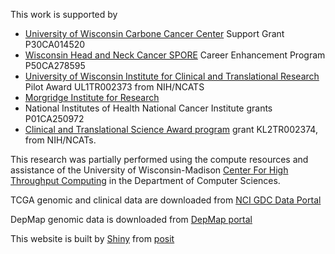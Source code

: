 This work is supported by 

- [University of Wisconsin Carbone Cancer Center](https://cancer.wisc.edu/) Support Grant P30CA014520 
- [Wisconsin Head and Neck Cancer SPORE](https://hn-spore.wisc.edu/) Career Enhancement Program P50CA278595 
- [University of Wisconsin Institute for Clinical and Translational Research](https://ictr.wisc.edu/) Pilot Award UL1TR002373 from NIH/NCATS 
- [Morgridge Institute for Research](https://morgridge.org/)
- National Institutes of Health National Cancer Institute grants P01CA250972
- [Clinical and Translational Science Award program](http://ncats.nih.gov/ctsa) grant KL2TR002374, from NIH/NCATs.

This research was partially performed using the compute resources and assistance of the University of Wisconsin-Madison [Center For High Throughput Computing](https://chtc.cs.wisc.edu/) in the Department of Computer Sciences. 

TCGA genomic and clinical data are downloaded from [NCI GDC Data Portal](https://portal.gdc.cancer.gov/)

DepMap genomic data is downloaded from [DepMap portal](https://depmap.org/portal/download/all/)

This website is built by [Shiny](https://www.rstudio.com/products/shiny/) from [posit](https://posit.co/)
